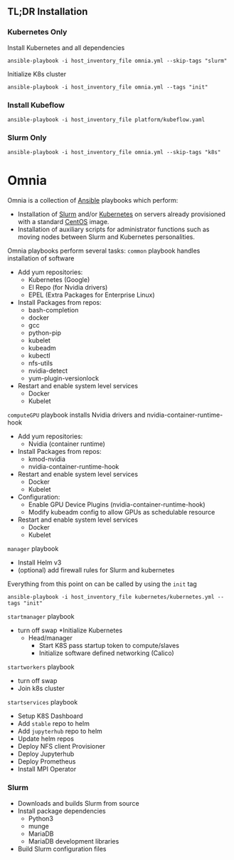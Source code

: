 ## TL;DR Installation
 
### Kubernetes Only
Install Kubernetes and all dependencies
```
ansible-playbook -i host_inventory_file omnia.yml --skip-tags "slurm"
```

Initialize K8s cluster
```
ansible-playbook -i host_inventory_file omnia.yml --tags "init"
```

### Install Kubeflow 
```
ansible-playbook -i host_inventory_file platform/kubeflow.yaml
```

### Slurm Only
```
ansible-playbook -i host_inventory_file omnia.yml --skip-tags "k8s"
```

# Omnia  
Omnia is a collection of [Ansible](https://www.ansible.com/) playbooks which perform:
* Installation of [Slurm](https://slurm.schedmd.com/) and/or [Kubernetes](https://kubernetes.io/) on servers already provisioned with a standard [CentOS](https://www.centos.org/) image.
* Installation of auxiliary scripts for administrator functions such as moving nodes between Slurm and Kubernetes personalities.

Omnia playbooks perform several tasks:
`common` playbook handles installation of software 
* Add yum repositories:
    - Kubernetes (Google)
    - El Repo (for Nvidia drivers)
    - EPEL (Extra Packages for Enterprise Linux)
* Install Packages from repos:
    - bash-completion
    - docker
    - gcc
    - python-pip
    - kubelet
    - kubeadm
    - kubectl
    - nfs-utils
    - nvidia-detect
    - yum-plugin-versionlock
* Restart and enable system level services
    - Docker
    - Kubelet

`computeGPU` playbook installs Nvidia drivers and nvidia-container-runtime-hook
* Add yum repositories:
    - Nvidia (container runtime)
* Install Packages from repos:
    - kmod-nvidia
    - nvidia-container-runtime-hook
* Restart and enable system level services
    - Docker
    - Kubelet
* Configuration:
    - Enable GPU Device Plugins (nvidia-container-runtime-hook)
    - Modify kubeadm config to allow GPUs as schedulable resource 
* Restart and enable system level services
    - Docker
    - Kubelet

`manager` playbook
* Install Helm v3
* (optional) add firewall rules for Slurm and kubernetes

Everything from this point on can be called by using the `init` tag
```
ansible-playbook -i host_inventory_file kubernetes/kubernetes.yml --tags "init"
```

`startmanager` playbook
* turn off swap
*Initialize Kubernetes
    * Head/manager
        - Start K8S pass startup token to compute/slaves
        - Initialize software defined networking (Calico)

`startworkers` playbook
* turn off swap
* Join k8s cluster

`startservices` playbook
* Setup K8S Dashboard
* Add `stable` repo to helm
* Add `jupyterhub` repo to helm
* Update helm repos
* Deploy NFS client Provisioner
* Deploy Jupyterhub
* Deploy Prometheus
* Install MPI Operator


### Slurm
* Downloads and builds Slurm from source
* Install package dependencies
    - Python3
    - munge
    - MariaDB
    - MariaDB development libraries
* Build Slurm configuration files


